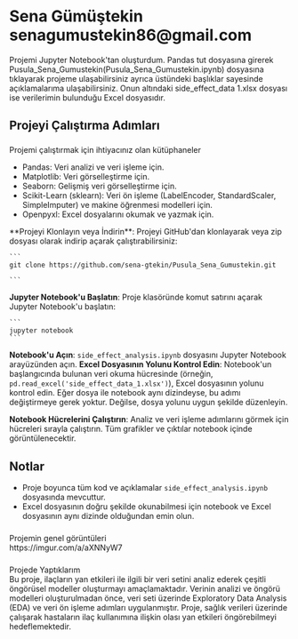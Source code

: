 <summary><h1>Sena Gümüştekin senagumustekin86@gmail.com</h1></summary>
Projemi Jupyter Notebook'tan oluşturdum. Pandas tut dosyasına girerek Pusula_Sena_Gumustekin(Pusula_Sena_Gumustekin.ipynb) dosyasına tıklayarak projeme ulaşabilirsiniz ayrıca üstündeki başlıklar sayesinde açıklamalarıma ulaşabilirsiniz. Onun altındaki side_effect_data 1.xlsx dosyası ise verilerimin bulunduğu Excel dosyasıdır.

## Projeyi Çalıştırma Adımları
<summary><h3></h3>Projemi çalıştırmak için ihtiyacınız olan kütüphaneler</summary>
 <ul>
<li>Pandas: Veri analizi ve veri işleme için.</li>
<li>Matplotlib: Veri görselleştirme için.</li>
<li>Seaborn: Gelişmiş veri görselleştirme için.</li>
<li>Scikit-Learn (sklearn): Veri ön işleme (LabelEncoder, StandardScaler, SimpleImputer) ve makine öğrenmesi modelleri için.</li>
<li>Openpyxl: Excel dosyalarını okumak ve yazmak için.</li>
</ul>
 **Projeyi Klonlayın veya İndirin**:
   Projeyi GitHub'dan klonlayarak veya zip dosyası olarak indirip açarak çalıştırabilirsiniz:

    ```
    git clone https://github.com/sena-gtekin/Pusula_Sena_Gumustekin.git
    
    ```

 **Jupyter Notebook'u Başlatın**:
   Proje klasöründe komut satırını açarak Jupyter Notebook'u başlatın:

    ```
    jupyter notebook
    ```

 **Notebook'u Açın**:
   `side_effect_analysis.ipynb` dosyasını Jupyter Notebook arayüzünden açın.
 **Excel Dosyasının Yolunu Kontrol Edin**:
   Notebook'un başlangıcında bulunan veri okuma hücresinde (örneğin, `pd.read_excel('side_effect_data_1.xlsx')`), Excel dosyasının yolunu kontrol edin. Eğer dosya ile notebook aynı dizindeyse, bu adımı değiştirmeye gerek yoktur. Değilse, dosya yolunu uygun şekilde düzenleyin.

 **Notebook Hücrelerini Çalıştırın**:
   Analiz ve veri işleme adımlarını görmek için hücreleri sırayla çalıştırın. Tüm grafikler ve çıktılar notebook içinde görüntülenecektir.

## Notlar

- Proje boyunca tüm kod ve açıklamalar `side_effect_analysis.ipynb` dosyasında mevcuttur.
- Excel dosyasının doğru şekilde okunabilmesi için notebook ve Excel dosyasının aynı dizinde olduğundan emin olun.

 <summary><h3></h3>Projemin genel görüntüleri</summary>
https://imgur.com/a/aXNNyW7
 <summary><h3></h3>Projede Yaptıklarım</summary>
 Bu proje, ilaçların yan etkileri ile ilgili bir veri setini analiz ederek çeşitli öngörüsel modeller oluşturmayı amaçlamaktadır. Verinin analizi ve öngörü modelleri oluşturulmadan önce, veri seti üzerinde Exploratory Data Analysis (EDA) ve veri ön işleme adımları uygulanmıştır. Proje, sağlık verileri üzerinde çalışarak hastaların ilaç kullanımına ilişkin olası yan etkileri öngörebilmeyi hedeflemektedir.
